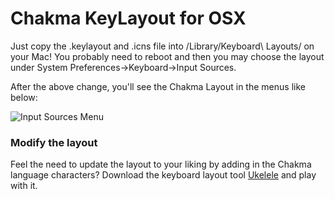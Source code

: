 # Chakma KeyLayout for OSX

Just copy the .keylayout and .icns file into /Library/Keyboard\ Layouts/ on your Mac! 
You probably need to reboot and then you may choose the layout under System Preferences->Keyboard->Input Sources.

After the above change, you'll see the Chakma Layout in the menus like below:

![Input Sources Menu](http://i.stack.imgur.com/0SLce.png)


### Modify the layout ###

Feel the need to update the layout to your liking by adding in the Chakma language characters? Download the keyboard layout tool [Ukelele][0] and play with it.

[0]: http://scripts.sil.org/ukelele

